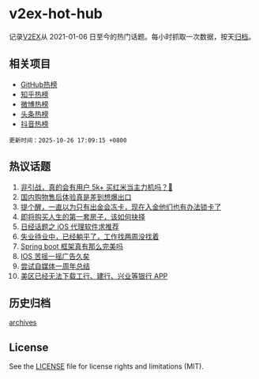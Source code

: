 # v2ex-hot-hub

 记录[V2EX](https://www.v2ex.com/)从 2021-01-06 日至今的热门话题。每小时抓取一次数据，按天[归档](archives)。
 
 ## 相关项目

- [GitHub热榜](https://github.com/snaildev/github-hot-hub)
- [知乎热榜](https://github.com/snaildev/zhihu-hot-hub)
- [微博热榜](https://github.com/snaildev/weibo-hot-hub)
- [头条热榜](https://github.com/snaildev/toutiao-hot-hub)
- [抖音热榜](https://github.com/snaildev/douyin-hot-hub)


 `更新时间：2025-10-26 17:09:15 +0800`

## 热议话题

1. [非引战，真的会有用户 5k+ 买红米当主力机吗？🥺](https://www.v2ex.com/t/1168361)
1. [国内购物售后体验真是差到想爆出口](https://www.v2ex.com/t/1168390)
1. [提个醒，一直以为只有出金会冻卡，现在入金他们也有办法锁卡了](https://www.v2ex.com/t/1168381)
1. [即将购买人生的第一套房子，该如何抉择](https://www.v2ex.com/t/1168356)
1. [日经话题之 iOS 代理软件求推荐](https://www.v2ex.com/t/1168330)
1. [失业待业中，已经躺平了，工作找两周没找着](https://www.v2ex.com/t/1168325)
1. [Spring boot 框架真有那么完美吗](https://www.v2ex.com/t/1168385)
1. [IOS 苦摇一摇广告久矣](https://www.v2ex.com/t/1168406)
1. [尝试自媒体一周年总结](https://www.v2ex.com/t/1168333)
1. [美区已经无法下载工行、建行、兴业等银行 APP](https://www.v2ex.com/t/1168383)

## 历史归档

[archives](archives)

## License

See the [LICENSE](LICENSE) file for license rights and limitations (MIT).

